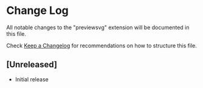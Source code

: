 # Change Log

All notable changes to the "previewsvg" extension will be documented in this file.

Check [Keep a Changelog](http://keepachangelog.com/) for recommendations on how to structure this file.

## [Unreleased]

- Initial release